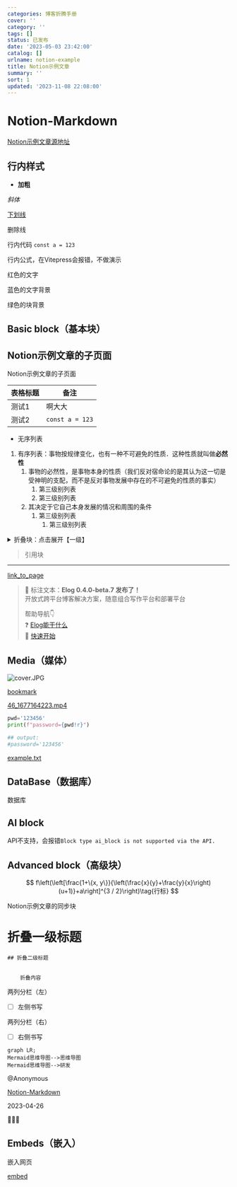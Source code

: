 ```yaml
---
categories: 博客折腾手册
cover: ''
category: ''
tags: []
status: 已发布
date: '2023-05-03 23:42:00'
catalog: []
urlname: notion-example
title: Notion示例文章
summary: ''
sort: 1
updated: '2023-11-08 22:08:00'
---
```


# Notion-Markdown


[Notion示例文章源地址](https://1874.notion.site/Notion-0658ee89cadf4d0e9b6adfbb1d953c70)


## 行内样式


- **加粗**


_斜体_


<u>下划线</u>


删除线


行内代码 `const a = 123`


行内公式，在Vitepress会报错，不做演示


红色的文字


蓝色的文字背景


绿色的块背景


## Basic block（基本块）


## Notion示例文章的子页面

Notion示例文章的子页面


| 表格标题 | 备注              |
| ---- | --------------- |
| 测试1  | 啊大大             |
| 测试2  | `const a = 123` |

- 无序列表
1. 有序列表：事物按规律变化，也有一种不可避免的性质．这种性质就叫做**必然性**
	1. 事物的必然性，是事物本身的性质（我们反对宿命论的是其认为这一切是受神明的支配，而不是反对事物发展中存在的不可避免的性质的事实）
		1. 第三级别列表
		2. 第三级别列表
	2. 其决定于它自己本身发展的情况和周围的条件
		1. 第三级别列表
			1. 第三级别列表
<details>
<summary>折叠块：点击展开【一级】</summary>
<details>
<summary>点击展开【二级】</summary>
<details>
<summary>点击展开【三级】</summary>

内容文本


</details>


</details>


</details>


> 引用块


---


[link_to_page](f478ef37-c82a-41f1-b7a5-9c195b043831)


> 👏 标注文本：**Elog 0.4.0-beta.7 发布了！**  
> 开放式跨平台博客解决方案，随意组合写作平台和部署平台  
>   
> 帮助导航👇  
> ❓ [Elog能干什么](https://elog.1874.cool/notion/introduce)  
> 🚀 [快速开始](https://elog.1874.cool/notion/start)


## Media（媒体）


![cover.JPG](/images/10a91945736a3027f2854218fa71c659.JPG)


[bookmark](https://elog.1874.cool)


[46_1677164223.mp4](https://s3.us-west-2.amazonaws.com/secure.notion-static.com/5999649b-7796-46a0-abd4-2e17b7b607ab/46_1677164223.mp4?X-Amz-Algorithm=AWS4-HMAC-SHA256&X-Amz-Content-Sha256=UNSIGNED-PAYLOAD&X-Amz-Credential=AKIAT73L2G45EIPT3X45%2F20231108%2Fus-west-2%2Fs3%2Faws4_request&X-Amz-Date=20231108T142102Z&X-Amz-Expires=3600&X-Amz-Signature=403368a5540cf3acf36f824c4fd9d5e19f69ae5ab425e5694ddd4821a64f776f&X-Amz-SignedHeaders=host&x-id=GetObject)


```python
pwd='123456'
print(f"password={pwd!r}")

## output:
#password='123456'
```


[example.txt](https://s3.us-west-2.amazonaws.com/secure.notion-static.com/753c8245-2aea-45de-8a5a-509c105f6236/example.txt?X-Amz-Algorithm=AWS4-HMAC-SHA256&X-Amz-Content-Sha256=UNSIGNED-PAYLOAD&X-Amz-Credential=AKIAT73L2G45EIPT3X45%2F20231108%2Fus-west-2%2Fs3%2Faws4_request&X-Amz-Date=20231108T142102Z&X-Amz-Expires=3600&X-Amz-Signature=21231d5de8cb8e28dfe9508dd421e11b0b937b802c2dc9f526eca70fdeffb00d&X-Amz-SignedHeaders=host&x-id=GetObject)


## DataBase（数据库）


数据库


## AI block


API不支持，会报错`Block type ai_block is not supported via the API.`


## Advanced block（高级块）


$$
f\left(\left[\frac{1+\{x, y\}}{\left(\frac{x}{y}+\frac{y}{x}\right)(u+1)}+a\right]^{3 / 2}\right)\tag{行标}
$$


Notion示例文章的同步块


# 折叠一级标题


	## 折叠二级标题


		折叠内容


两列分栏（左）

- [ ] 左侧书写

两列分栏（右）

- [ ] 右侧书写

```mermaid
graph LR;
Mermaid思维导图-->思维导图
Mermaid思维导图-->研发
```


@Anonymous 


[Notion-Markdown](https://www.notion.so/f478ef37c82a41f1b7a59c195b043831) 


2023-04-26 


🚀🔥🐸


## Embeds（嵌入）


嵌入网页


[embed](https://elog.1874.cool)

